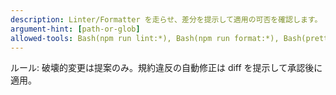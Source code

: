 ```yaml
---
description: Linter/Formatter を走らせ、差分を提示して適用の可否を確認します。
argument-hint: [path-or-glob]
allowed-tools: Bash(npm run lint:*), Bash(npm run format:*), Bash(prettier:*), Bash(ruff:*), Bash(black:*), Read(**), Write(**)
---
```

ルール: 破壊的変更は提案のみ。規約違反の自動修正は diff を提示して承認後に適用。
